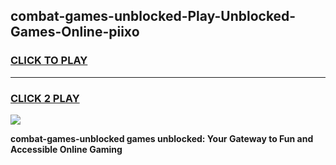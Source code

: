 
## combat-games-unblocked-Play-Unblocked-Games-Online-piixo
<h3>
<a href="https://premium76.site?title=combat-games-unblocked&ref=24A">CLICK TO PLAY</a></h3>
<hr>

<h3>
<a href="https://premium76.site?title=combat-games-unblocked&ref=24A">CLICK 2 PLAY</a>
  
</h3>

<a href="https://premium76.site?title=combat-games-unblocked&ref=24A"><img src="https://clearcache.store/games.png"></a>


**combat-games-unblocked games unblocked: Your Gateway to Fun and Accessible Online Gaming**
